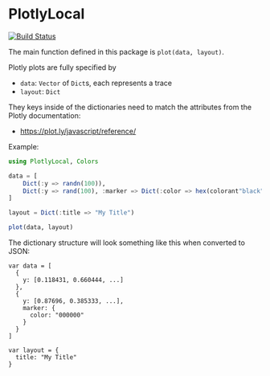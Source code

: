 # PlotlyLocal

[![Build Status](https://travis-ci.org/joshday/PlotlyLocal.jl.svg?branch=master)](https://travis-ci.org/joshday/PlotlyLocal.jl)


The main function defined in this package is `plot(data, layout)`.

Plotly plots are fully specified by

- `data`: `Vector` of `Dict`s, each represents a trace
- `layout`: `Dict`  

They keys inside of the dictionaries need to match the attributes from the Plotly documentation:

- https://plot.ly/javascript/reference/



Example:
```julia
using PlotlyLocal, Colors

data = [
    Dict(:y => randn(100)),
    Dict(:y => rand(100), :marker => Dict(:color => hex(colorant"black")))
]

layout = Dict(:title => "My Title")

plot(data, layout)
```

The dictionary structure will look something like this when converted to JSON:

```
var data = [
  {
    y: [0.118431, 0.660444, ...]
  },
  {
    y: [0.87696, 0.385333, ...],
    marker: {
      color: "000000"
    }
  }
]

var layout = {
  title: "My Title"
}
```
